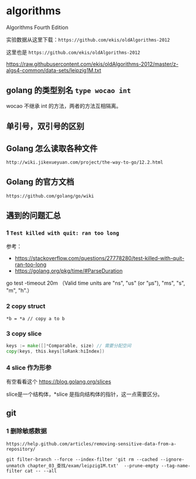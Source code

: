# algorithms
Algorithms Fourth Edition

实验数据从这里下载：`https://github.com/ekis/oldAlgorithms-2012`

这里也是 `https://github.com/ekis/oldAlgorithms-2012`

https://raw.githubusercontent.com/ekis/oldAlgorithms-2012/master/z-algs4-common/data-sets/leipzig1M.txt

## golang 的类型别名 `type wocao int`

wocao 不继承 int 的方法，两者的方法互相隔离。

## 单引号，双引号的区别

## Golang 怎么读取各种文件

`http://wiki.jikexueyuan.com/project/the-way-to-go/12.2.html`

## Golang 的官方文档

`https://github.com/golang/go/wiki`

## 遇到的问题汇总

### 1 `Test killed with quit: ran too long`

参考：
+ https://stackoverflow.com/questions/27778280/test-killed-with-quit-ran-too-long
+ https://golang.org/pkg/time/#ParseDuration

go test -timeout 20m （Valid time units are "ns", "us" (or "µs"), "ms", "s", "m", "h".）

### 2 copy struct 

`*b = *a // copy a to b`

### 3 copy slice

```go
keys := make([]*Comparable, size) // 需要分配空间
copy(keys, this.keys[loRank:hiIndex])
```

### 4 slice 作为形参

有空看看这个 https://blog.golang.org/slices

slice是一个结构体，*slice 是指向结构体的指针，这一点需要区分。

## git

### 1 删除敏感数据

`https://help.github.com/articles/removing-sensitive-data-from-a-repository/`

`git filter-branch --force --index-filter 'git rm --cached --ignore-unmatch chapter_03_查找/exam/leipzig1M.txt'  --prune-empty --tag-name-filter cat -- --all `







